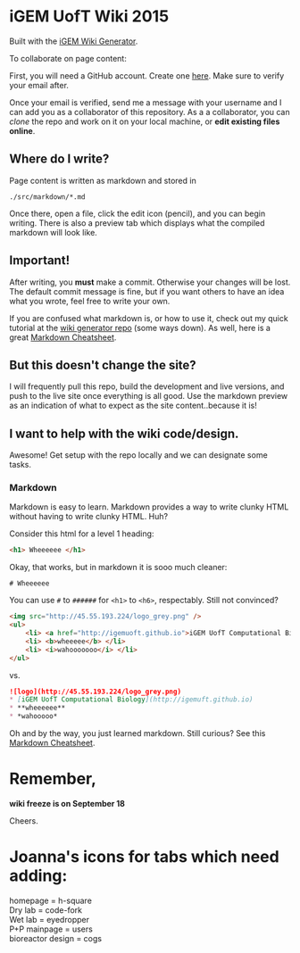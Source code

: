 # iGEM UofT Wiki 2015

Built with the [iGEM Wiki Generator](https://github.com/igemuoftATG/generator-igemwiki).

To collaborate on page content:

First, you will need a GitHub account. Create one
[here](https://github.com/join). Make sure to verify your email after.

Once your email is verified, send me a message with your username and I can
add you as a collaborator of this repository. As a a collaborator, you can
*clone* the repo and work on it on your local machine, or **edit existing
files online**.

## Where do I write?

Page content is written as markdown and stored in

```
./src/markdown/*.md
```

Once there, open a file, click the edit icon (pencil), and you can begin writing.
There is also a preview tab which displays what the compiled markdown will look
like.

## Important!

After writing, you **must** make a commit. Otherwise your changes will be lost.
The default commit message is fine, but if you want others to have an idea
what you wrote, feel free to write your own.

If you are confused what markdown is, or how to use it, check out my quick
tutorial at the [wiki generator repo](https://github.com/igemuoftATG/generator-igemwiki) (some ways down).
As well, here is a great [Markdown Cheatsheet](https://github.com/adam-p/markdown-here/wiki/Markdown-Cheatsheet).


## But this doesn't change the site?

I will frequently pull this repo, build the development and live versions,
and push to the live site once everything is all good. Use the markdown
preview as an indication of what to expect as the site content..because it is!


## I want to help with the wiki code/design.

Awesome! Get setup with the repo locally and we can designate some tasks.


### Markdown

Markdown is easy to learn. Markdown provides a way to write clunky HTML without
having to write clunky HTML. Huh?

Consider this html for a level 1 heading:

```html
<h1> Wheeeeee </h1>
```

Okay, that works, but in markdown it is sooo much cleaner:

```
# Wheeeeee
```

You can use `#` to `######` for `<h1>` to `<h6>`, respectably. Still not convinced?

```html
<img src="http://45.55.193.224/logo_grey.png" />
<ul>
	<li> <a href="http://igemuoft.github.io">iGEM UofT Computational Biology</a> </li>
	<li> <b>wheeeee</b> </li>
	<li> <i>wahooooooo</i> </li>
</ul>
```

vs.

```md
![logo](http://45.55.193.224/logo_grey.png)
* [iGEM UofT Computational Biology](http://igemuft.github.io)
* **wheeeeee**
* *wahooooo*
```

Oh and by the way, you just learned markdown. Still curious? See this [Markdown
Cheatsheet](https://github.com/adam-p/markdown-here/wiki/Markdown-Cheatsheet).

# Remember,

**wiki freeze is on September 18**

Cheers.

# Joanna's icons for tabs which need adding:   
homepage = h-square  
Dry lab = code-fork  
Wet lab = eyedropper  
P+P mainpage = users  
bioreactor design = cogs  
